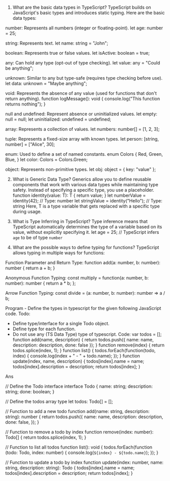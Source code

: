 1. What are the basic data types in TypeScript?
TypeScript builds on JavaScript's basic types and introduces static typing. Here are the basic data types:

number: Represents all numbers (integer or floating-point).
let age: number = 25;

string: Represents text.
let name: string = "John";

boolean: Represents true or false values.
let isActive: boolean = true;

any: Can hold any type (opt-out of type checking).
let value: any = "Could be anything";

unknown: Similar to any but type-safe (requires type checking before use).
let data: unknown = "Maybe anything";

void: Represents the absence of any value (used for functions that don't return anything).
function logMessage(): void {
  console.log("This function returns nothing");
}

null and undefined: Represent absence or uninitialized values.
let empty: null = null;
let uninitialized: undefined = undefined;

array: Represents a collection of values.
let numbers: number[] = [1, 2, 3];

tuple: Represents a fixed-size array with known types.
let person: [string, number] = ["Alice", 30];

enum: Used to define a set of named constants.
enum Colors {
    Red,
    Green,
    Blue,
}
let color: Colors = Colors.Green;

object: Represents non-primitive types.
let obj: object = { key: "value" };




2. What is Generic Data Type?
Generics allow you to define reusable components that work with various data types while maintaining type safety. Instead of specifying a specific type, you use a placeholder.
function identity<T>(value: T): T {
    return value;
}
let numberValue = identity<number>(42); // Type: number
let stringValue = identity<string>("Hello"); // Type: string
Here, T is a type variable that gets replaced with a specific type during usage.

3. What is Type Inferring in TypeScript?
Type inference means that TypeScript automatically determines the type of a variable based on its value, without explicitly specifying it.
let age = 25; // TypeScript infers `age` to be of type `number`

4. What are the possible ways to define typing for functions?
TypeScript allows typing in multiple ways for functions:

Function Parameter and Return Type:
function add(a: number, b: number): number {
    return a + b;
}

Anonymous Function Typing:
const multiply = function(a: number, b: number): number {
    return a * b;
};

Arrow Function Typing:
const divide = (a: number, b: number): number => a / b;


Program -
Define the types in typescript for the given following JavaScript code.
Todo:
- Define type/interface for a single Todo object.
- Define type for each function.
- Do not use any (TS Data Type) type of typescript.
Code: 
var todos = [];
function add(name, description) {
 return todos.push({
 name: name,
 description: description,
 done: false
 });
}
function remove(index) {
 return todos.splice(index, 1);
}
function list() {
 todos.forEach(function(todo, index) {
 console.log(index + " - " + todo.name);
 });
}
function update(index, name, description) {
 todos[index].name = name;
 todos[index].description = description;
 return todos[index];
}


Ans

// Define the Todo interface
interface Todo {
  name: string;
  description: string;
  done: boolean;
}

// Define the todos array type
let todos: Todo[] = [];

// Function to add a new todo
function add(name: string, description: string): number {
  return todos.push({
    name: name,
    description: description,
    done: false,
  });
}

// Function to remove a todo by index
function remove(index: number): Todo[] {
  return todos.splice(index, 1);
}

// Function to list all todos
function list(): void {
  todos.forEach(function (todo: Todo, index: number) {
    console.log(`${index} - ${todo.name}`);
  });
}

// Function to update a todo by index
function update(index: number, name: string, description: string): Todo {
  todos[index].name = name;
  todos[index].description = description;
  return todos[index];
}
